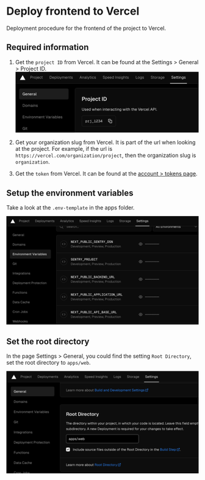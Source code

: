 # Deploy frontend to Vercel

Deployment procedure for the frontend of the project to Vercel.

## Required information

1. Get the `project ID` from Vercel. It can be found at the Settings > General > Project ID.
![Vercel project id](vercel_project_id.png)

2. Get your organization slug from Vercel. It is part of the url when looking at the project. For example, if the url is `https://vercel.com/organization/project`, then the organization slug is `organization`.

3. Get the `token` from Vercel. It can be found at the [account > tokens page](https://vercel.com/account/tokens).

## Setup the environment variables

Take a look at the `.env-template` in the apps folder.

![Vercel environment variables](vercel_environment_variables.png)

## Set the root directory

In the page Settings > General, you could find the setting `Root Directory`, set the root directory to `apps/web`.

![Vercel root directory setting](vercel_root_directory.png)
